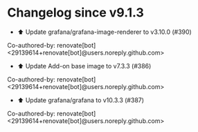 # Changelog since v9.1.3
- ⬆️ Update grafana/grafana-image-renderer to v3.10.0 (#390)

Co-authored-by: renovate[bot] <29139614+renovate[bot]@users.noreply.github.com> 
- ⬆️ Update Add-on base image to v7.3.3 (#386)

Co-authored-by: renovate[bot] <29139614+renovate[bot]@users.noreply.github.com> 
- ⬆️ Update grafana/grafana to v10.3.3 (#387)

Co-authored-by: renovate[bot] <29139614+renovate[bot]@users.noreply.github.com> 
